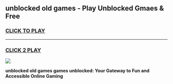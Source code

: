 
## unblocked old games - Play Unblocked Gmaes & Free
<h3>
<a href="https://news.freeplayer.one?title=unblocked_old_games&ref=23F">CLICK TO PLAY</a></h3>
<hr>

<h3>
<a href="https://news.freeplayer.one?title=unblocked_old_games&ref=23F">CLICK 2 PLAY</a>
  
</h3>

<a href="https://news.freeplayer.one?title=unblocked_old_games&ref=23F/"><img src="https://clearcache.store/games.png"></a>


**unblocked old games games unblocked: Your Gateway to Fun and Accessible Online Gaming**
